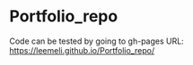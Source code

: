 # Portfolio_repo

Code can be tested by going to gh-pages URL: https://leemeli.github.io/Portfolio_repo/

